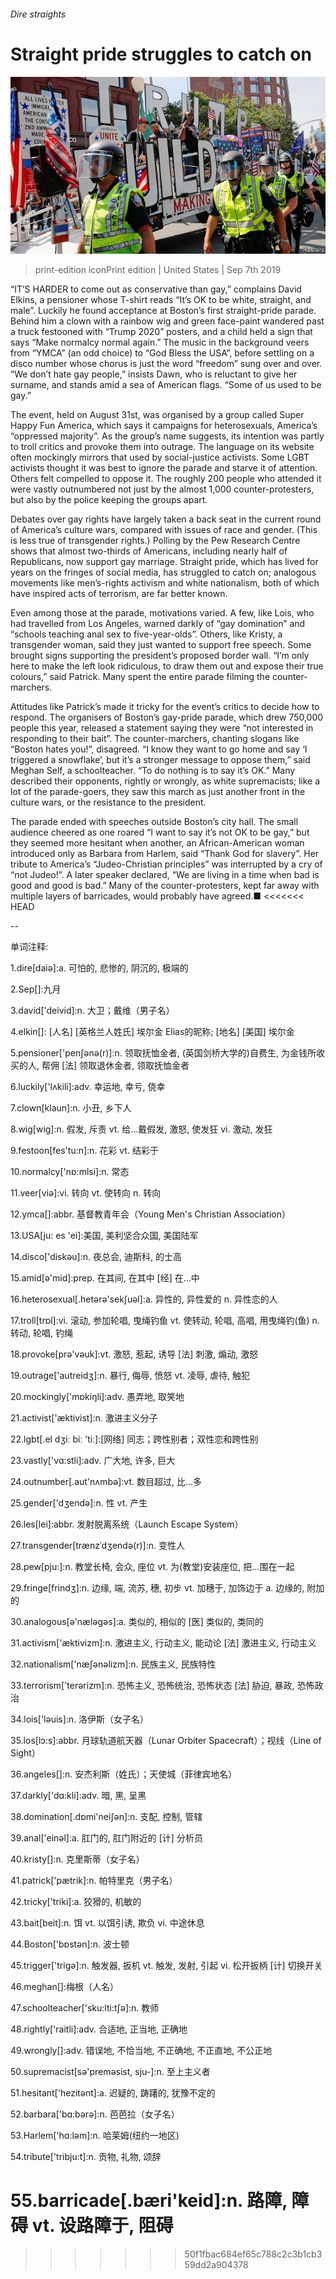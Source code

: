 ###### Dire straights

# Straight pride struggles to catch on 

![image](images/20190907_USP001_0.jpg) 

> print-edition iconPrint edition | United States | Sep 7th 2019 

“IT’S HARDER to come out as conservative than gay,” complains David Elkins, a pensioner whose T-shirt reads “It’s OK to be white, straight, and male”. Luckily he found acceptance at Boston’s first straight-pride parade. Behind him a clown with a rainbow wig and green face-paint wandered past a truck festooned with “Trump 2020” posters, and a child held a sign that says “Make normalcy normal again.” The music in the background veers from “YMCA” (an odd choice) to “God Bless the USA”, before settling on a disco number whose chorus is just the word “freedom” sung over and over. “We don’t hate gay people,” insists Dawn, who is reluctant to give her surname, and stands amid a sea of American flags. “Some of us used to be gay.” 

The event, held on August 31st, was organised by a group called Super Happy Fun America, which says it campaigns for heterosexuals, America’s “oppressed majority”. As the group’s name suggests, its intention was partly to troll critics and provoke them into outrage. The language on its website often mockingly mirrors that used by social-justice activists. Some LGBT activists thought it was best to ignore the parade and starve it of attention. Others felt compelled to oppose it. The roughly 200 people who attended it were vastly outnumbered not just by the almost 1,000 counter-protesters, but also by the police keeping the groups apart. 

Debates over gay rights have largely taken a back seat in the current round of America’s culture wars, compared with issues of race and gender. (This is less true of transgender rights.) Polling by the Pew Research Centre shows that almost two-thirds of Americans, including nearly half of Republicans, now support gay marriage. Straight pride, which has lived for years on the fringes of social media, has struggled to catch on; analogous movements like men’s-rights activism and white nationalism, both of which have inspired acts of terrorism, are far better known. 

Even among those at the parade, motivations varied. A few, like Lois, who had travelled from Los Angeles, warned darkly of “gay domination” and “schools teaching anal sex to five-year-olds”. Others, like Kristy, a transgender woman, said they just wanted to support free speech. Some brought signs supporting the president’s proposed border wall. “I’m only here to make the left look ridiculous, to draw them out and expose their true colours,” said Patrick. Many spent the entire parade filming the counter-marchers. 

Attitudes like Patrick’s made it tricky for the event’s critics to decide how to respond. The organisers of Boston’s gay-pride parade, which drew 750,000 people this year, released a statement saying they were “not interested in responding to their bait”. The counter-marchers, chanting slogans like “Boston hates you!”, disagreed. “I know they want to go home and say ‘I triggered a snowflake’, but it’s a stronger message to oppose them,” said Meghan Self, a schoolteacher. “To do nothing is to say it’s OK.” Many described their opponents, rightly or wrongly, as white supremacists; like a lot of the parade-goers, they saw this march as just another front in the culture wars, or the resistance to the president. 

The parade ended with speeches outside Boston’s city hall. The small audience cheered as one roared “I want to say it’s not OK to be gay,” but they seemed more hesitant when another, an African-American woman introduced only as Barbara from Harlem, said “Thank God for slavery”. Her tribute to America’s “Judeo-Christian principles” was interrupted by a cry of “not Judeo!”. A later speaker declared, “We are living in a time when bad is good and good is bad.” Many of the counter-protesters, kept far away with multiple layers of barricades, would probably have agreed.■ 
<<<<<<< HEAD

-- 

 单词注释:

1.dire[daiә]:a. 可怕的, 悲惨的, 阴沉的, 极端的 

2.Sep[]:九月 

3.david['deivid]:n. 大卫；戴维（男子名） 

4.elkin[]: [人名] [英格兰人姓氏] 埃尔金 Elias的昵称; [地名] [美国] 埃尔金 

5.pensioner['penʃәnә(r)]:n. 领取抚恤金者, (英国剑桥大学的)自费生, 为金钱所收买的人, 帮佣 [法] 领取退休金者, 领取抚恤金者 

6.luckily['lʌkili]:adv. 幸运地, 幸亏, 侥幸 

7.clown[klaun]:n. 小丑, 乡下人 

8.wig[wig]:n. 假发, 斥责 vt. 给...戴假发, 激怒, 使发狂 vi. 激动, 发狂 

9.festoon[fes'tu:n]:n. 花彩 vt. 结彩于 

10.normalcy['nɒ:mlsi]:n. 常态 

11.veer[viә]:vi. 转向 vt. 使转向 n. 转向 

12.ymca[]:abbr. 基督教青年会（Young Men's Christian Association） 

13.USA[ju: es 'ei]:美国, 美利坚合众国, 美国陆军 

14.disco['diskәu]:n. 夜总会, 迪斯科, 的士高 

15.amid[ә'mid]:prep. 在其间, 在其中 [经] 在...中 

16.heterosexual[.hetәrә'sekʃuәl]:a. 异性的, 异性爱的 n. 异性恋的人 

17.troll[trɒl]:vi. 滚动, 参加轮唱, 曳绳钓鱼 vt. 使转动, 轮唱, 高唱, 用曳绳钓(鱼) n. 转动, 轮唱, 钓绳 

18.provoke[prә'vәuk]:vt. 激怒, 惹起, 诱导 [法] 刺激, 煽动, 激怒 

19.outrage['autreidʒ]:n. 暴行, 侮辱, 愤怒 vt. 凌辱, 虐待, 触犯 

20.mockingly['mɒkiŋli]:adv. 愚弄地, 取笑地 

21.activist['æktivist]:n. 激进主义分子 

22.lgbt[.el dʒiː biː 'tiː]:[网络] 同志；跨性别者；双性恋和跨性别 

23.vastly['vɑ:stli]:adv. 广大地, 许多, 巨大 

24.outnumber[.aut'nʌmbә]:vt. 数目超过, 比...多 

25.gender['dʒendә]:n. 性 vt. 产生 

26.les[lei]:abbr. 发射脱离系统（Launch Escape System） 

27.transgender[trænzˈdʒendə(r)]:n. 变性人 

28.pew[pju:]:n. 教堂长椅, 会众, 座位 vt. 为(教堂)安装座位, 把...围在一起 

29.fringe[frindʒ]:n. 边缘, 端, 流苏, 穗, 初步 vt. 加穗于, 加饰边于 a. 边缘的, 附加的 

30.analogous[ә'nælәgәs]:a. 类似的, 相似的 [医] 类似的, 类同的 

31.activism['æktivizm]:n. 激进主义, 行动主义, 能动论 [法] 激进主义, 行动主义 

32.nationalism['næʃәnәlizm]:n. 民族主义, 民族特性 

33.terrorism['terәrizm]:n. 恐怖主义, 恐怖统治, 恐怖状态 [法] 胁迫, 暴政, 恐怖政治 

34.lois['lәuis]:n. 洛伊斯（女子名） 

35.los[lɔ:s]:abbr. 月球轨道航天器（Lunar Orbiter Spacecraft）；视线（Line of Sight） 

36.angeles[]:n. 安杰利斯（姓氏）；天使城（菲律宾地名） 

37.darkly['dɑ:kli]:adv. 暗, 黑, 呈黑 

38.domination[.dɒmi'neiʃәn]:n. 支配, 控制, 管辖 

39.anal['einәl]:a. 肛门的, 肛门附近的 [计] 分析员 

40.kristy[]:n. 克里斯蒂（女子名） 

41.patrick['pætrik]:n. 帕特里克（男子名） 

42.tricky['triki]:a. 狡猾的, 机敏的 

43.bait[beit]:n. 饵 vt. 以饵引诱, 欺负 vi. 中途休息 

44.Boston['bɒstәn]:n. 波士顿 

45.trigger['trigә]:n. 触发器, 扳机 vt. 触发, 发射, 引起 vi. 松开扳柄 [计] 切换开关 

46.meghan[]:梅根（人名） 

47.schoolteacher['sku:lti:tʃә]:n. 教师 

48.rightly['raitli]:adv. 合适地, 正当地, 正确地 

49.wrongly[]:adv. 错误地, 不恰当地, 不正确地, 不正直地, 不公正地 

50.supremacist[sә'premәsist, sju-]:n. 至上主义者 

51.hesitant['hezitәnt]:a. 迟疑的, 踌躇的, 犹豫不定的 

52.barbara['bɑ:bәrә]:n. 芭芭拉（女子名） 

53.Harlem['hɑ:lәm]:n. 哈莱姆(纽约一地区) 

54.tribute['tribju:t]:n. 贡物, 礼物, 颂辞 

55.barricade[.bæri'keid]:n. 路障, 障碍 vt. 设路障于, 阻碍 
=======
>>>>>>> 50f1fbac684ef65c788c2c3b1cb359dd2a904378

